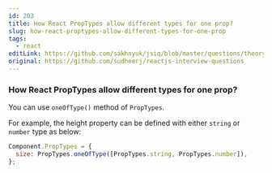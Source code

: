 ```yaml
---
id: 203
title: How React PropTypes allow different types for one prop?
slug: how-react-proptypes-allow-different-types-for-one-prop
tags:
  - react
editLink: https://github.com/sakhnyuk/jsiq/blob/master/questions/theory/react/203.md
original: https://github.com/sudheerj/reactjs-interview-questions
---
```


### How React PropTypes allow different types for one prop?

You can use `oneOfType()` method of `PropTypes`.

For example, the height property can be defined with either `string` or `number` type as below:

```javascript
Component.PropTypes = {
  size: PropTypes.oneOfType([PropTypes.string, PropTypes.number]),
};
```